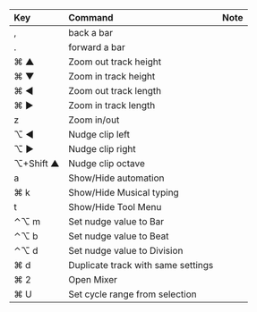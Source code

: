 |Key |Command |Note
|:---|:---|:---
|,|	back a bar
|.|forward a bar
|⌘ ▲|Zoom out track height
|⌘ ▼|Zoom in track height
|⌘ ◀|Zoom out track length
|⌘ ▶|Zoom in track length
|z| Zoom in/out
|⌥ ◀ | Nudge clip left
|⌥ ▶ | Nudge clip right
|⌥+Shift ▲ | Nudge clip octave
| a | Show/Hide automation
|⌘ k | Show/Hide Musical typing
| t | Show/Hide Tool Menu
|⌃⌥ m | Set nudge value to Bar
|⌃⌥ b | Set nudge value to Beat
|⌃⌥ d | Set nudge value to Division
|⌘ d | Duplicate track with same settings
|⌘ 2 | Open Mixer
|⌘ U | Set cycle range from selection
